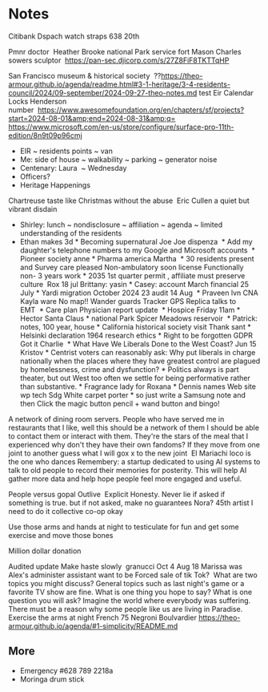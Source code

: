 # Notes

Citibank
Dspach watch straps 638 20th

Pmnr doctor&nbsp;
Heather Brooke national Park service fort Mason
Charles sowers sculptor&nbsp;
<a href="https://pan-sec.djicorp.com/s/27Z8FiF8TKTTqHP">https://pan-sec.djicorp.com/s/27Z8FiF8TKTTqHP</a>

San Francisco museum &amp; historical society&nbsp; ??<a href="https://theo-armour.github.io/agenda/readme.html#3-1-heritage/3-4-residents-council/2024/09-september/2024-09-27-theo-notes.md">https://theo-armour.github.io/agenda/readme.html#3-1-heritage/3-4-residents-council/2024/09-september/2024-09-27-theo-notes.md</a> test Eir Calendar Locks&nbsp;Henderson number&nbsp;&nbsp;<a href="https://www.awesomefoundation.org/en/chapters/sf/projects?start=2024-08-01&amp;end=2024-08-31&amp;q=">https://www.awesomefoundation.org/en/chapters/sf/projects?start=2024-08-01&amp;end=2024-08-31&amp;q=</a> <a href="https://www.microsoft.com/en-us/store/configure/surface-pro-11th-edition/8n9t09p96cmj">https:/</a><a href="https://www.microsoft.com/en-us/store/configure/surface-pro-11th-edition/8n9t09p96cmj">/www.microsoft.com/en-us/store/configure/surface-pro-11th-edition/8n9t09p96cmj</a>

* EIR ~ residents points ~ van
* Me: side of house ~ walkability ~ parking ~ generator noise
* Centenary: Laura&nbsp; ~ Wednesday
* Officers?
* Heritage Happenings

Chartreuse taste like Christmas without the abuse&nbsp; Eric Cullen a quiet but vibrant disdain&nbsp;

* Shirley: lunch ~ nondisclosure ~ affiliation ~ agenda ~ limited understanding of the residents
* Ethan makes 3d&nbsp;* Becoming supernatural Joe Joe dispenza&nbsp;&nbsp;* Add my daughter's telephone numbers to my Google and Microsoft accounts&nbsp;&nbsp;* Pioneer society anne&nbsp;* Pharma america Martha&nbsp;&nbsp;* 30 residents present and Survey care pleased Non-ambulatory soon license Functionally non- 3 years work&nbsp;* 2035 1st quarter permit , affiliate must preserve culture&nbsp; Rox 18 jul&nbsp;Brittany: yasin&nbsp;* Casey: account March financial 25 July&nbsp;* Yardi migration October 2024 23 audit 14 Aug&nbsp;&nbsp;* Praveen lvn CNA Kayla ware No map!! Wander guards Tracker GPS Replica talks to EMT&nbsp;&nbsp;* Care plan Physician report update&nbsp;&nbsp;* Hospice Friday 11am&nbsp;* Hector Santa Claus&nbsp;* national Park Spicer Meadows reservoir&nbsp;&nbsp;* Patrick: notes, 100 year, house&nbsp;* California historical society visit Thank sant&nbsp;* Helsinki declaration 1964 research ethics&nbsp;* Right to be forgotten GDPR&nbsp; Got it Charlie&nbsp;&nbsp;* What Have We Liberals Done to the West Coast? Jun 15 Kristov&nbsp;* Centrist voters can reasonably ask: Why put liberals in charge nationally when the places where they have greatest control are plagued by homelessness, crime and dysfunction?&nbsp;* Politics always is part theater, but out West too often we settle for being performative rather than substantive.&nbsp;* Fragrance lady for Roxana&nbsp;* Dennis names Web site wp tech Sdg White carpet porter&nbsp;* so just write a Samsung note and then Click the magic button pencil + wand button and bingo!&nbsp;

A network of dining room servers.&nbsp;People who have served me in restaurants that I like, well this should be a network of them I should be able to contact them or interact with them. They're the stars of the meal that I experienced why don't they have their own fandoms? If they move from one joint to another guess what I will gox x to the new joint&nbsp; El Mariachi loco is the one who dances&nbsp;Remembery: a startup dedicated to using AI systems to talk to old people to record their memories for posterity.&nbsp;This will help AI gather more data and help hope people feel more engaged and useful.&nbsp;&nbsp;

People versus gopal Outlive&nbsp; Explicit Honesty. Never lie if asked if something is true. but if not asked, make no guarantees Nora? 45th artist I need to do it collective co-op okay&nbsp;

Use those arms and hands at night to testiculate for fun and get some exercise and move those bones&nbsp;

Million dollar donation&nbsp;

Audited update Make haste slowly&nbsp; granucci Oct 4 Aug 18 Marissa was Alex's administer assistant want to be Forced sale of tik Tok?&nbsp; What are two topics you might discuss? General topics such as last night's game or a favorite TV show are fine. What is one thing you hope to say? What is one question you will ask? Imagine the world where everybody was suffering. There must be a reason why some people like us are living in Paradise.&nbsp; Exercise the arms at night French 75 Negroni Boulvardier <a href="https://theo-armour.github.io/agenda/#1-simplicity/README.md">https://theo-armour.github.io/agenda/#1-simplicity/README.md</a>

## More

* Emergency #628 789 2218a
* Moringa drum stick